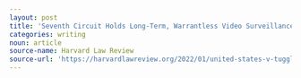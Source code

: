```yaml
---
layout: post
title: 'Seventh Circuit Holds Long-Term, Warrantless Video Surveillance is Not an Illegal Search (United States v. Tuggle)'
categories: writing
noun: article
source-name: Harvard Law Review
source-url: 'https://harvardlawreview.org/2022/01/united-states-v-tuggle/'
---
```

